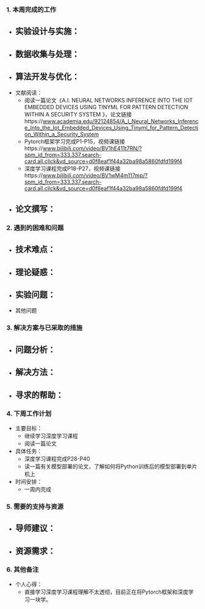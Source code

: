 ### 1. 本周完成的工作



- 实验设计与实施：
  - 
- 数据收集与处理：
  - 
- 算法开发与优化：
  - 
- 文献阅读：
  - 阅读一篇论文《A.I. NEURAL NETWORKS INFERENCE INTO THE IOT EMBEDDED DEVICES USING TINYML FOR PATTERN DETECTION WITHIN A SECURITY SYSTEM 》，论文链接https://www.academia.edu/92124854/A_I_Neural_Networks_Inference_Into_the_Iot_Embedded_Devices_Using_Tinyml_for_Pattern_Detection_Within_a_Security_System
  - Pytorch框架学习完成P1-P15，视频课链接https://www.bilibili.com/video/BV1hE411t7RN/?spm_id_from=333.337.search-card.all.click&vd_source=d0f8eaf1f44a32ba98a5860fdfd199f4
  - 深度学习课程完成P18-P27，视频课链接https://www.bilibili.com/video/BV1wM4m117mp/?spm_id_from=333.337.search-card.all.click&vd_source=d0f8eaf1f44a32ba98a5860fdfd199f4
- 论文撰写：
  - 

### 2. 遇到的困难和问题



- 技术难点：
  - 
- 理论疑惑：
  - 
- 实验问题：
  - 
- 其他问题

### 3. 解决方案与已采取的措施



- 问题分析：
  - 
- 解决方法：
  - 
- 寻求的帮助：
  - 

### 4. 下周工作计划



- 主要目标：
  - 继续学习深度学习课程
  - 阅读一篇论文
- 具体任务：
  - 深度学习课程完成P28-P40
  - 读一篇有关模型部署的论文，了解如何将Python训练后的模型部署到单片机上
- 时间安排：
  - 一周内完成

### **5. 需要的支持与资源**



- 导师建议：
  - 
- 资源需求：
  - 

### 6. 其他备注



- 个人心得：
  - 直接学习深度学习课程理解不太透彻，目前正在将Pytorch框架和深度学习一块学。